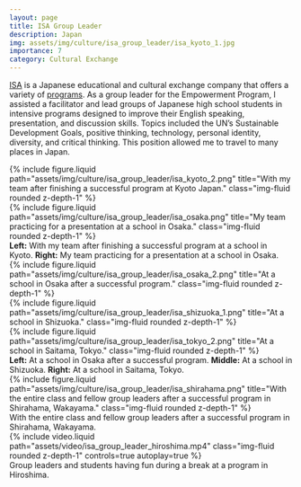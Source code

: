```yaml
---
layout: page
title: ISA Group Leader
description: Japan
img: assets/img/culture/isa_group_leader/isa_kyoto_1.jpg
importance: 7
category: Cultural Exchange
---
```


<a href="https://www.isa.co.jp/english/about/" target="_blank">ISA</a> is a Japanese educational and cultural exchange company that offers a variety of <a href="https://www.isa.co.jp/english/service/" target="_blank">programs</a>. As a group leader for the Empowerment Program, I assisted a facilitator and lead groups of Japanese high school students in intensive programs designed to improve their English speaking, presentation, and discussion skills. Topics included the UN’s Sustainable Development Goals, positive thinking, technology, personal identity, diversity, and critical thinking. This position allowed me to travel to many places in Japan.

<div class="row">
    <div class="col-sm mt-3 mt-md-0">
        {% include figure.liquid path="assets/img/culture/isa_group_leader/isa_kyoto_2.png" title="With my team after finishing a successful program at Kyoto Japan." class="img-fluid rounded z-depth-1" %}
    </div>
    <div class="col-sm mt-3 mt-md-0">
        {% include figure.liquid path="assets/img/culture/isa_group_leader/isa_osaka.png" title="My team practicing for a presentation at a school in Osaka." class="img-fluid rounded z-depth-1" %}
    </div>
</div>
<div class="caption">
    <b>Left:</b> With my team after finishing a successful program at a school in Kyoto. <b>Right:</b> My team practicing for a presentation at a school in Osaka.
</div>

<div class="row">
    <div class="col-sm mt-3 mt-md-0">
        {% include figure.liquid path="assets/img/culture/isa_group_leader/isa_osaka_2.png" title="At a school in Osaka after a successful program." class="img-fluid rounded z-depth-1" %}
    </div>
    <div class="col-sm mt-3 mt-md-0">
        {% include figure.liquid path="assets/img/culture/isa_group_leader/isa_shizuoka_1.png" title="At a school in Shizuoka." class="img-fluid rounded z-depth-1" %}
    </div>
    <div class="col-sm mt-3 mt-md-0">
        {% include figure.liquid path="assets/img/culture/isa_group_leader/isa_tokyo_2.png" title="At a school in Saitama, Tokyo." class="img-fluid rounded z-depth-1" %}
    </div>
</div>
<div class="caption">
    <b>Left:</b> At a school in Osaka after a successful program. <b>Middle:</b> At a school in Shizuoka. <b>Right:</b> At a school in Saitama, Tokyo.
</div>

<div class="row">
    <div class="col-sm mt-3 mt-md-0">
        {% include figure.liquid path="assets/img/culture/isa_group_leader/isa_shirahama.png" title="With the entire class and fellow group leaders after a successful program in Shirahama, Wakayama." class="img-fluid rounded z-depth-1" %}
    </div>
</div>
<div class="caption">
    With the entire class and fellow group leaders after a successful program in Shirahama, Wakayama.
</div>

<div class="row">
<div class="col-sm mt-3 mt-md-0">
        {% include video.liquid path="assets/video/isa_group_leader_hiroshima.mp4" class="img-fluid rounded z-depth-1" controls=true autoplay=true %}
    </div>
</div>
<div class="caption">
    Group leaders and students having fun during a break at a program in Hiroshima. 
</div>